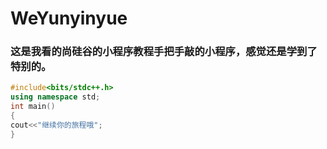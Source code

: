 # WeYunyinyue
### 这是我看的尚硅谷的小程序教程手把手敲的小程序，感觉还是学到了特别的。
```c++
#include<bits/stdc++.h>
using namespace std;
int main()
{
cout<<"继续你的旅程哦";
}
```
